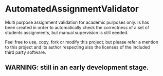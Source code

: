 # AutomatedAssignmentValidator
Multi purpose assignment validation for academic purposes only.
Is has been created in order to automatically check the correctness of a set of students assignments, but manual supervision is still needed.

Feel free to use, copy, fork or modify this project; but please refer a mention to this project and its author respecting also the licenses of the included third party software.

## WARNING: still in an early development stage.